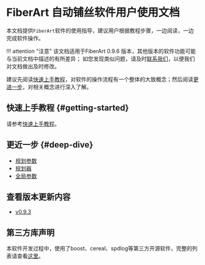 # FiberArt 自动铺丝软件用户使用文档

本文档提供`FiberArt`软件的使用指导，建议用户根据教程步骤，一边阅读，一边完成软件操作。

!!! attention  "注意"
    该文档适用于FiberArt 0.9.6 版本，其他版本的软件功能可能与当前文档中描述的有所差异；
    如您发现类似问题，请及时[联系我们](mailto:fiberart@duck.com)，以便我们对文档做出及时修改。

建议先阅读[快速上手教程](./getting_started.md)，对软件的操作流程有一个整体的大致概念；然后阅读[更进一步](#deep-dive)，对相关概念进行深入了解。

## 快速上手教程 {#getting-started}

请参考[快速上手教程](getting_started.md)。

## 更近一步 {#deep-dive}
- [规划参数](./plan_parameters.md)
- [规划器](./ply_planner.md)
- [全局参数](./global_parameters.md)

## 查看版本更新内容

- [v0.9.3](./changelog/v0.9.3.md)

## 第三方库声明

本软件开发过程中，使用了boost、cereal、spdlog等第三方开源软件，完整的列表请查看[这里](./third_parties/LISTS.md)。